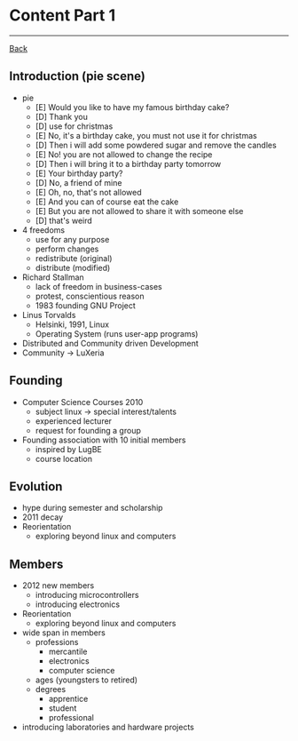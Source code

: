 # Content Part 1
---

[Back](README.md)

## Introduction (pie scene)
- pie
    - [E] Would you like to have my famous birthday cake?
    - [D] Thank you
    - [D] use for christmas
    - [E] No, it's a birthday cake, you must not use it for  christmas
    - [D] Then i will add some powdered sugar and remove the candles
    - [E] No! you are not allowed to change the recipe
    - [D] Then i will bring it to a birthday party tomorrow
    - [E] Your birthday party?
    - [D] No, a friend of mine
    - [E] Oh, no, that's not allowed
    - [E] And you can of course eat the cake
    - [E] But you are not allowed to share it with someone else
    - [D] that's weird
- 4 freedoms
    - use for any purpose
    - perform changes
    - redistribute (original)
    - distribute (modified)
- Richard Stallman
    - lack of freedom in business-cases
    - protest, conscientious reason
    - 1983 founding GNU Project
- Linus Torvalds
    - Helsinki, 1991, Linux
    - Operating System (runs user-app programs)
- Distributed and Community driven Development
- Community -> LuXeria

## Founding
- Computer Science Courses 2010
    - subject linux -> special interest/talents
    - experienced lecturer
    - request for founding a group
- Founding association with 10 initial members
    - inspired by LugBE
    - course location

## Evolution
- hype during semester and scholarship
- 2011 decay
- Reorientation 
    - exploring beyond linux and computers

## Members
- 2012 new members
    - introducing microcontrollers
    - introducing electronics
- Reorientation 
    - exploring beyond linux and computers
- wide span in members
    - professions
        - mercantile
        - electronics
        - computer science
    - ages (youngsters to retired)
    - degrees
        - apprentice
        - student
        - professional
- introducing laboratories and hardware projects
